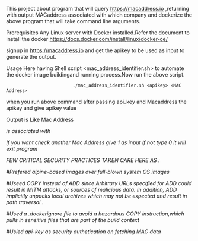 This project about program that will query https://macaddress.io ,returning with output MACaddress associated with which company and dockerize the above program that will take command line arguments.

Prerequisites
Any Linux server with Docker installed.Refer the document to install the docker https://docs.docker.com/install/linux/docker-ce/

signup in https://macaddress.io and get the apikey to be used as input to generate the output.

Usage
Here having Shell script <mac_address_identifier.sh> to automate the docker image buildingand running process.Now run the above script.

                             ./mac_address_identifier.sh <apikey> <MAC Address>  

   when you run above command after passing api_key and Macaddress the apikey and give apikey value 
     
   Output is Like
		Mac Address <Address of MAC>  is associated with <Company Name>

If you want check another Mac Address give 1 as input if not type 0 it will exit program

FEW CRITICAL SECURITY PRACTICES TAKEN CARE HERE AS : 

#Prefered alpine-based images over full-blown system OS images

#Useed COPY instead of ADD since Arbitrary URLs specified for ADD could result in MITM attacks, or sources of malicious data. 
In addition, ADD implicitly unpacks local archives which may not be expected and result in path traversal .

#Used a .dockerignore file to avoid a hazardous COPY instruction,which pulls in sensitive files that are part of the build context

#Usied api-key as security authetication on fetching MAC data 

